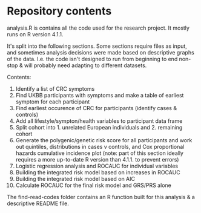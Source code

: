 # Repository contents
analysis.R is contains all the code used for the research project. It mostly runs on R version 4.1.1.

It's split into the following sections. Some sections require files as input, and sometimes analysis decisions were made based on descriptive graphs of the data. I.e. the code isn't designed to run from beginning to end non-stop & will probably need adapting to different datasets.

Contents:
1. Identify a list of CRC symptoms
2. Find UKBB participants with symptoms and make a table of earliest symptom for each participant
3. Find earliest occurence of CRC for participants (identify cases & controls)
4. Add all lifestyle/sympton/health variables to participant data frame
5. Split cohort into 1. unrelated European individuals and 2. remaining cohort
6. Generate the polygenic/genetic risk score for all participants and work out quintiles, distributions in cases v controls, and Cox proportional hazards cumulative incidence plot (note: part of this section ideally requires a more up-to-date R version than 4.1.1. to prevent errors)
7. Logistic regression analysis and ROCAUC for individual variables
8. Building the integrated risk model based on increases in ROCAUC
9. Building the integrated risk model based on AIC
10. Calculate ROCAUC for the final risk model and GRS/PRS alone

The find-read-codes folder contains an R function built for this analysis & a descriptive README file.
